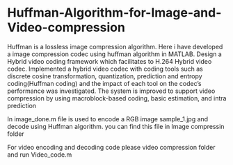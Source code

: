 # Huffman-Algorithm-for-Image-and-Video-compression

Huffman is a lossless image compression algorithm. Here i have developed a image compression codec using huffman algorithm in MATLAB. Design a Hybrid video coding framework which facilitates to H.264 Hybrid video codec. Implemented a hybrid video codec with coding tools such as discrete cosine transformation, quantization, prediction and entropy coding(Huffman coding) and the impact of each tool on the codec’s performance was investigated. The system is improved to support video compression by using macroblock-based coding, basic estimation, and intra prediction

In image_done.m file is used to encode a RGB image sample_1.jpg and decode using Huffman algorithm. you can find this file in Image compressin folder

For video encoding and decoding code please  video compression folder and run Video_code.m
